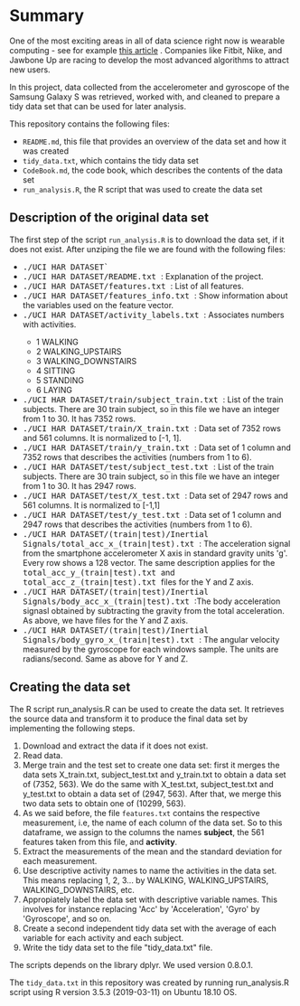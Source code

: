 # Summary
One of the most exciting areas in all of data science right now is wearable computing - see for example [this article](http://www.insideactivitytracking.com/data-science-activity-tracking-and-the-battle-for-the-worlds-top-sports-brand/) . Companies like Fitbit, Nike, and Jawbone Up are racing to develop the most advanced algorithms to attract new users. 

In this project, data collected from the accelerometer and gyroscope of the Samsung Galaxy S was retrieved, worked with, and cleaned to prepare a tidy data set that can be used for later analysis.

This repository contains the following files:
- `README.md`, this file that provides an overview of the data set and how it was created
- `tidy_data.txt`, which contains the tidy data set
- `CodeBook.md`, the code book, which describes the contents of the data set
- `run_analysis.R`, the R script that was used to create the data set

## Description of the original data set
The first step of the script `run_analysis.R` is to download the data set, if it does not exist. After unziping the file we are found with the following files:
<ul>
<li> <tt> ./UCI HAR DATASET` </tt> </li>
<li> <tt>./UCI HAR DATASET/README.txt </tt>: Explanation of the project. </li>
<li> <tt>./UCI HAR DATASET/features.txt </tt>: List of all  features. </li>
<li> <tt>./UCI HAR DATASET/features_info.txt </tt>: Show information about the variables used on the feature vector. </li>
<li> <tt>./UCI HAR DATASET/activity_labels.txt </tt>: Associates numbers with activities. </li>
<ul>
<li>  1   WALKING </li>
<li>  2   WALKING_UPSTAIRS </li>
<li>  3   WALKING_DOWNSTAIRS </li>
<li>  4   SITTING </li>
<li>  5   STANDING </li>
<li>  6   LAYING </li>
</ul>
<li> <tt> ./UCI HAR DATASET/train/subject_train.txt </tt>: List of the train subjects. There are 30 train subject, so in this file we have an integer from 1 to 30. It has 7352 rows. </li>
<li> <tt> ./UCI HAR DATASET/train/X_train.txt </tt>: Data set of 7352 rows and 561 columns. It is normalized to [-1, 1]. </li>
<li> <tt> ./UCI HAR DATASET/train/y_train.txt </tt>: Data set of 1 column and 7352 rows that describes the activities (numbers from 1 to 6). </li>
<li> <tt> ./UCI HAR DATASET/test/subject_test.txt </tt>: List of the train subjects. There are 30 train subject, so in this file we have an integer from 1 to 30. It has 2947 rows. </li>
<li> <tt> ./UCI HAR DATASET/test/X_test.txt </tt>: Data set of 2947 rows and 561 columns. It is normalized to [-1,1] </li>
<li> <tt> ./UCI HAR DATASET/test/y_test.txt </tt>: Data set of 1 column and 2947 rows that describes the activities (numbers from 1 to 6). </li>
<li> <tt> ./UCI HAR DATASET/(train|test)/Inertial Signals/total_acc_x_(train|test).txt </tt>: The  acceleration signal from the smartphone accelerometer X axis in standard gravity units 'g'. Every row shows a 128 vector. The same description applies for the  <tt> total_acc_y_(train|test).txt </tt> and   <tt> total_acc_z_(train|test).txt </tt> files for the Y and Z axis. </li>
<li> <tt> ./UCI HAR DATASET/(train|test)/Inertial Signals/body_acc_x_(train|test).txt </tt> :The body acceleration signasl obtained by subtracting the gravity from the total acceleration. As above, we have files for the Y and Z axis. </li>
<li> <tt> ./UCI HAR DATASET/(train|test)/Inertial Signals/body_gyro_x_(train|test).txt </tt>:       The angular velocity measured by the gyroscope for each windows sample. The units are radians/second. Same as above for Y and Z.      </li>
</ul>

## Creating the data set
The R script run_analysis.R can be used to create the data set. It retrieves the source data and transform it to produce the final data set by implementing the following steps.

1. Download and extract the data if it does not exist.
2. Read data. 
3. Merge train and the test set to create one data set: first it merges the data sets X_train.txt, subject_test.txt and y_train.txt to obtain a data set of (7352, 563). We do the same with X_test.txt, subject_test.txt and y_test.txt to obtain a data set of (2947, 563). After that, we merge this two data sets to obtain one of (10299, 563).
4. As we said before, the file `features.txt` contains the respective measurement, i.e, the name of each column of the data set. So to this dataframe, we assign to the columns the names **subject**, the 561 features taken from this file, and **activity**.
5. Extract the measurements of the mean and the standard deviation for each measurement.
6. Use descriptive activity names to name the activities in the data set. This 
means replacing 1, 2, 3... by WALKING, WALKING_UPSTAIRS, WALKING_DOWNSTAIRS, etc.
7. Appropiately label the data set with descriptive variable names. This involves for instance replacing 'Acc' by 'Acceleration', 'Gyro' by 'Gyroscope', and so on.
8. Create a second independent tidy data set with the average of each variable for each activity and each subject.
8. Write the tidy data set to the file "tidy_data.txt" file.

The scripts depends on the library dplyr. We used version 0.8.0.1.

The `tidy_data.txt` in this repository was created by running run_analysis.R script using R version 3.5.3 (2019-03-11) on Ubuntu 18.10 OS.


